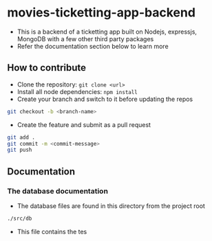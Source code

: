 # movies-ticketting-app-backend

- This is a backend of a ticketting app built on Nodejs, expressjs, MongoDB with a few other third party packages
- Refer the documentation section below to learn more

## How to contribute

- Clone the repository: `git clone <url>`
- Install all node dependencies: `npm install`
- Create your branch and switch to it before updating the repos

```bash
git checkout -b <branch-name>

```

- Create the feature and submit as a pull request

```bash
git add .
git commit -m <commit-message>
git push
```

## Documentation

### The database documentation

- The database files are found in this directory from the project root

```bash
./src/db

```

- This file contains the tes
